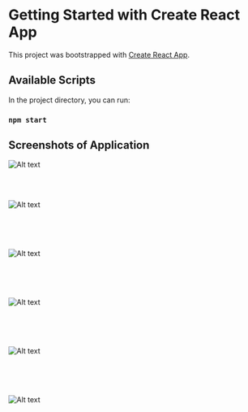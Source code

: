 # Getting Started with Create React App

This project was bootstrapped with [Create React App](https://github.com/facebook/create-react-app).

## Available Scripts

In the project directory, you can run:

### `npm start`

## Screenshots of Application

<img
  src="https://github.com/rahulsahni849/Todo-web-app/blob/master/images/Screenshot (129).png"
  alt="Alt text"
  title="Optional title"
  style="display: inline-block; margin: 0 auto;">
  
  
<br><br>

<img
src="https://github.com/rahulsahni849/Todo-web-app/blob/master/images/Screenshot (130).png"
alt="Alt text"
title="Optional title"
style="display: inline-block; margin: 0 auto; max-width: 300px">
<br><br>

<br><br>

<img
src="https://github.com/rahulsahni849/Todo-web-app/blob/master/images/Screenshot (131).png"
alt="Alt text"
title="Optional title"
style="display: inline-block; margin: 0 auto; max-width: 300px">
<br><br>

<br><br>

<img
src="https://github.com/rahulsahni849/Todo-web-app/blob/master/images/Screenshot (132).png"
alt="Alt text"
title="Optional title"
style="display: inline-block; margin: 0 auto; max-width: 300px">
<br><br>

<br><br>

<img
src="https://github.com/rahulsahni849/Todo-web-app/blob/master/images/Screenshot (133).png"
alt="Alt text"
title="Optional title"
style="display: inline-block; margin: 0 auto; max-width: 300px">
<br><br>

<br><br>

<img
src="https://github.com/rahulsahni849/Todo-web-app/blob/master/images/Screenshot (134).png"
alt="Alt text"
title="Optional title"
style="display: inline-block; margin: 0 auto; max-width: 300px">
<br><br>

